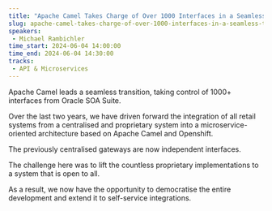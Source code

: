 ```yaml
---
title: "Apache Camel Takes Charge of Over 1000 Interfaces in a Seamless Transition from Oracle SOA Suite"
slug: apache-camel-takes-charge-of-over-1000-interfaces-in-a-seamless-transition-from-oracle-soa-suite
speakers:
 - Michael Rambichler
time_start: 2024-06-04 14:00:00
time_end: 2024-06-04 14:30:00
tracks:
 - API & Microservices
---
```


Apache Camel leads a seamless transition, taking control of 1000+ interfaces from Oracle SOA Suite.
 
 Over the last two years, we have driven forward the integration of all retail systems from a centralised and proprietary system into a microservice-oriented architecture based on Apache Camel and Openshift.
 
 
 
 The previously centralised gateways are now independent interfaces.
 
 The challenge here was to lift the countless proprietary implementations to a system that is open to all.
 
 
 
 As a result, we now have the opportunity to democratise the entire development and extend it to self-service integrations.